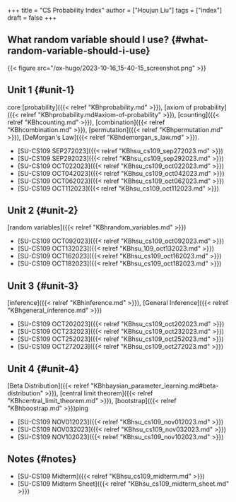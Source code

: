 +++
title = "CS Probability Index"
author = ["Houjun Liu"]
tags = ["index"]
draft = false
+++

## What random variable should I use? {#what-random-variable-should-i-use}

{{< figure src="/ox-hugo/2023-10-16_15-40-15_screenshot.png" >}}


## Unit 1 {#unit-1}

core [probability]({{< relref "KBhprobability.md" >}}), [axiom of probability]({{< relref "KBhprobability.md#axiom-of-probability" >}}), [counting]({{< relref "KBhcounting.md" >}}), [combination]({{< relref "KBhcombination.md" >}}), [permutation]({{< relref "KBhpermutation.md" >}}), [DeMorgan's Law]({{< relref "KBhdemorgan_s_law.md" >}}).

-   [SU-CS109 SEP272023]({{< relref "KBhsu_cs109_sep272023.md" >}})
-   [SU-CS109 SEP292023]({{< relref "KBhsu_cs109_sep292023.md" >}})
-   [SU-CS109 OCT022023]({{< relref "KBhsu_cs109_oct022023.md" >}})
-   [SU-CS109 OCT042023]({{< relref "KBhsu_cs109_oct042023.md" >}})
-   [SU-CS109 OCT062023]({{< relref "KBhsu_cs109_oct062023.md" >}})
-   [SU-CS109 OCT112023]({{< relref "KBhsu_cs109_oct112023.md" >}})


## Unit 2 {#unit-2}

[random variables]({{< relref "KBhrandom_variables.md" >}})

-   [SU-CS109 OCT092023]({{< relref "KBhsu_cs109_oct092023.md" >}})
-   [SU-CS109 OCT132023]({{< relref "KBhsu_109_oct132023.md" >}})
-   [SU-CS109 OCT162023]({{< relref "KBhsu_cs109_oct162023.md" >}})
-   [SU-CS109 OCT182023]({{< relref "KBhsu_cs109_oct182023.md" >}})


## Unit 3 {#unit-3}

[inference]({{< relref "KBhinference.md" >}}), [General Inference]({{< relref "KBhgeneral_inference.md" >}})

-   [SU-CS109 OCT202023]({{< relref "KBhsu_cs109_oct202023.md" >}})
-   [SU-CS109 OCT232023]({{< relref "KBhsu_cs109_oct232023.md" >}})
-   [SU-CS109 OCT252023]({{< relref "KBhsu_cs109_oct252023.md" >}})
-   [SU-CS109 OCT272023]({{< relref "KBhsu_cs109_oct272023.md" >}})


## Unit 4 {#unit-4}

[Beta Distribution]({{< relref "KBhbaysian_parameter_learning.md#beta-distribution" >}}), [central limit theorem]({{< relref "KBhcentral_limit_theorem.md" >}}), [bootstrap]({{< relref "KBhboostrap.md" >}})ping

-   [SU-CS109 NOV012023]({{< relref "KBhsu_cs109_nov012023.md" >}})
-   [SU-CS109 NOV032023]({{< relref "KBhsu_cs109_nov032023.md" >}})
-   [SU-CS109 NOV102023]({{< relref "KBhsu_cs109_nov102023.md" >}})


## Notes {#notes}

-   [SU-CS109 Midterm]({{< relref "KBhsu_cs109_midterm.md" >}})
-   [SU-CS109 Midterm Sheet]({{< relref "KBhsu_cs109_midterm_sheet.md" >}})
